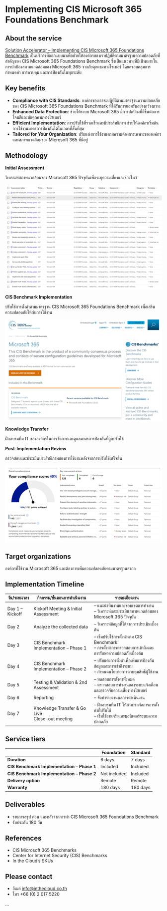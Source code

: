 # Implementing CIS Microsoft 365 Foundations Benchmark

## About the service

[Solution Accelerator – Implementing CIS Microsoft 365 Foundations Benchmark](https://duckduckgo.com) เป็นบริการที่ออกแบบมาเพื่อช่วยให้องค์กรของเราปฏิบัติตามมาตรฐานความปลอดภัยที่สำคัญของ CIS Microsoft 365 Foundations Benchmark ซึ่งเป็นแนวทางที่มีเป้าหมายในการปกป้องสภาพแวดล้อมของ Microsoft 365 จากภัยคุกคามทางไซเบอร์ โดยครอบคลุมการกำหนดค่า การควบคุม และการป้องกันในทุกระดับ

## Key benefits

- **Compliance with CIS Standards**: องค์กรของเราจะปฏิบัติตามมาตรฐานความปลอดภัยของ CIS Microsoft 365 Foundations Benchmark ที่ได้รับการยอมรับอย่างกว้างขวาง
- **Enhanced Data Protection**: ช่วยให้ระบบ Microsoft 365 มีการปกป้องที่ดีขึ้นต่อการโจมตีและภัยคุกคามทางไซเบอร์
- **Efficient Implementation**: การปรับใช้ที่รวดเร็วและมีประสิทธิภาพ ช่วยให้องค์กรเริ่มต้นการใช้งานมาตรการป้องกันได้ในเวลาที่สั้นที่สุด
- **Tailored for Your Organization**: ปรับแต่งการใช้งานตามความต้องการเฉพาะขององค์กรและสภาพแวดล้อมของ Microsoft 365 ที่มีอยู่

## Methodology

**Initial Assessment**

วิเคราะห์สภาพแวดล้อมของ Microsoft 365 ปัจจุบันเพื่อระบุความเสี่ยงและช่องโหว่

![alt text](image-2.png)

**CIS Benchmark Implementation**

ปรับใช้การตั้งค่าตามมาตรฐาน CIS Microsoft 365 Foundations Benchmark เพื่อเสริมความปลอดภัยให้กับการใช้งาน

![alt text](image-5.png)

**Knowledge Transfer**

ฝึกอบรมทีม IT ขององค์กรในการจัดการและดูแลมาตรการป้องกันที่ถูกปรับใช้

**Post-Implementation Review**

ตรวจสอบและประเมินประสิทธิภาพของการใช้งานหลังจากการปรับใช้เสร็จสิ้น

![alt text](image-4.png)

## Target organizations

องค์กรที่ใช้งาน Microsoft 365 และต้องการเพิ่มความปลอดภัยตามมาตรฐานสากล

## Implementation Timeline

| วัน/ระยะเวลา | กิจกรรม/ขั้นตอนการดำเนินงาน | รายละเอียดงาน |
|---------------|-------------------------------|----------------|
| Day 1 – Kickoff | Kickoff Meeting & Initial Assessment | – แนะนำทีมงานและขอบเขตการทำงาน<br>– วิเคราะห์และประเมินสภาพแวดล้อมของ Microsoft 365 ปัจจุบัน |
| Day 2 | Analyze the collected data | – วิเคราะห์ข้อมูลที่ได้จากการประเมินเบื้องต้น |
| Day 3 | CIS Benchmark Implementation – Phase 1 | – เริ่มปรับใช้การตั้งค่าตาม CIS Benchmark<br>– การตั้งค่าการตรวจสอบการเข้าถึงและการรักษาความปลอดภัยเบื้องต้น |
| Day 4 | CIS Benchmark Implementation – Phase 2 | – ปรับแต่งการตั้งค่าเพื่อเพิ่มการป้องกันข้อมูลและการเข้าถึงระบบ<br>– กำหนดนโยบายการควบคุมสิทธิ์ผู้ใช้งาน |
| Day 5 | Testing & Validation & 2nd Assessment | – ทดสอบการตั้งค่าทั้งหมด<br>– ตรวจสอบการทำงานของระบบแจ้งเตือนและตรวจจับความเสี่ยงทางไซเบอร์ |
| Day 6 | Reporting | – จัดทำรายงานผลการดำเนินงาน |
| Day 7 | Knowledge Transfer & Go Live<br>Close-out meeting | – ฝึกอบรมทีม IT ให้สามารถจัดการการตั้งค่าที่ปรับใช้<br>– เริ่มใช้งานจริงและมอนิเตอร์ระบบความปลอดภัย |

## Service tiers

|  | Foundation | Standard |
|------------|----------|----------|
| **Duration** | 6 days | 7 days | ระยะเวลาการดำเนินงาน |
| **CIS Benchmark Implementation – Phase 1** | Included | Included | มีการปรับใช้ Phase 1 ในทั้งสองแพ็กเกจ |
| **CIS Benchmark Implementation – Phase 2** | Not included | Included | Phase 2 จะรวมในแพ็กเกจ Standard เท่านั้น |
| **Delivery option** | Remote | Remote | การดำเนินงานเป็นแบบรีโมททั้งสองแพ็กเกจ |
| **Warranty** | 180 days | 180 days | การรับประกันเป็นระยะเวลา 180 วันทั้งสองแพ็กเกจ |

## Deliverables

- รายการสรุป ก่อน และหลังจากการทำ CIS Microsoft 365 Foundations Benchmark
- รับประกัน 180 วัน

## References

- CIS Microsoft 365 Benchmarks
- Center for Internet Security (CIS) Benchmarks
- In the Cloud’s SKUs

## Please contact

- อีเมล์ info@inthecloud.co.th
- โทร +66 (0) 2 017 5220

...

